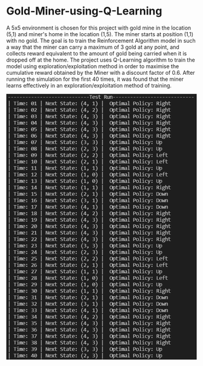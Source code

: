 # Gold-Miner-using-Q-Learning
A 5x5 environment is chosen for this project with gold mine in the location (5,1) and miner's home in the location (1,5). The miner starts at position (1,1) with no gold. The goal is to train the Reinforcement Algorithm model in such a way that the miner can carry a maximum of 3 gold at any point, and collects reward equivalent to the amount of gold being carried when it is dropped off at the home. The project uses Q-Learning algorithm to train the model using exploration/exploitation method in order to maximise the cumulative reward obtained by the Miner with a discount factor of 0.6. After running the simulation for the first 40 times, it was found that the miner learns effectively in an exploration/exploitation method of training.

<p align="center">
  <img src="https://github.com/ssakhash/Gold-Miner-using-Q-Learning/blob/main/Output.png" />
</p>
